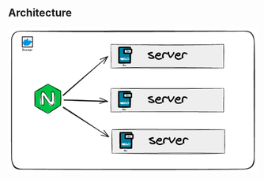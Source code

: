 ## Architecture
<img src="https://github.com/Cwjiee/load-balancer-simulation/blob/b8f09e638f28d18f668d702319e308a9a125b91c/architecture.gif" />
